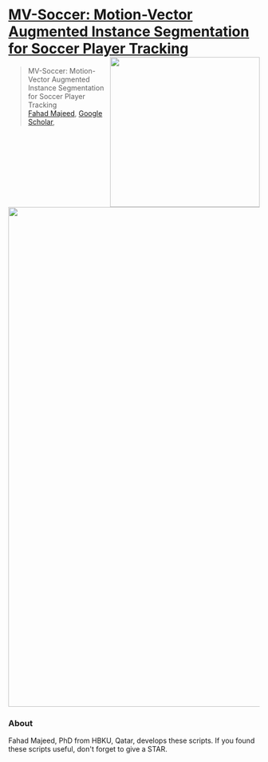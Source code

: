 # [MV-Soccer: Motion-Vector Augmented Instance Segmentation for Soccer Player Tracking](https://github.com/MrFahad/MV-Soccer/) <a><img src="cvpr.png" width="300" align="right"></a> <br>

> MV-Soccer: Motion-Vector Augmented Instance Segmentation for Soccer Player Tracking  
> [Fahad Majeed](https://www.linkedin.com/in/fahad-majeed/),  [Google Scholar](https://tinyurl.com/38jbwxvx),

<a><img src="1.png" width="1000"></a> <br>


### About

Fahad Majeed, PhD from HBKU, Qatar, develops these scripts. If you found these scripts useful, don't forget to give a STAR.
